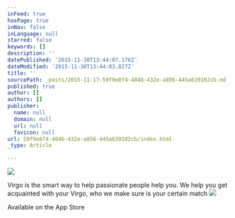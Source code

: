 ```yaml
---
inFeed: true
hasPage: true
inNav: false
inLanguage: null
starred: false
keywords: []
description: ''
datePublished: '2015-11-30T13:44:07.176Z'
dateModified: '2015-11-30T13:44:03.827Z'
title: ''
sourcePath: _posts/2015-11-17-59f9e8f4-484b-432e-a856-445a639102cb.md
published: true
author: []
authors: []
publisher:
  name: null
  domain: null
  url: null
  favicon: null
url: 59f9e8f4-484b-432e-a856-445a639102cb/index.html
_type: Article

---
```

![](https://the-grid-user-content.s3-us-west-2.amazonaws.com/494e5b2e-691a-4156-b9c0-527332854144.jpg)

Virgo is the smart way to help passionate people help you. We help you get acquainted with your Virgo, who we make sure is your certain match
![](https://the-grid-user-content.s3-us-west-2.amazonaws.com/f7be269c-c290-45c3-a859-9af905474257.jpg)

Available on the App Store